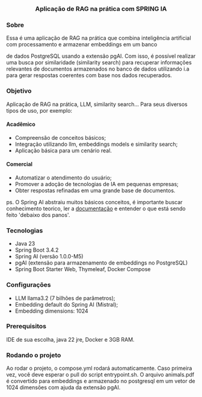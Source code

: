 <br/>
<h3 style="text-align: center;">Aplicação de RAG na prática com SPRING IA</h3>

### Sobre

Essa é uma aplicação de RAG na prática que combina inteligência artificial com processamento e armazenar embeddings em um banco

de dados PostgreSQL usando a extensão pgAI. Com isso, é possível realizar uma busca por similaridade (similarity search)
para recuperar informações relevantes de documentos armazenados no banco de dados utilizando i.a para gerar respostas coerentes com base nos dados recuperados.

### Objetivo

Aplicação de RAG na prática, LLM, similarity search... Para seus diversos tipos de uso, por exemplo:

#### Acadêmico
- Compreensão de conceitos básicos;
- Integração utilizando llm, embeddings models e similarity search;
- Aplicação básica para um cenário real.

#### Comercial
- Automatizar o atendimento do usuário;
- Promover a adoção de tecnologias de IA em pequenas empresas;
- Obter respostas refinadas em uma grande base de documentos.

ps. O Spring AI abstraiu muitos básicos conceitos, é importante buscar conhecimento teorico, ler a [documentação](https://docs.spring.io/spring-ai/reference/concepts.html)
e entender o que está sendo feito 'debaixo dos panos'.

### Tecnologias

- Java 23
- Spring Boot 3.4.2
- Spring AI (versão 1.0.0-M5)
- pgAI (extensão para armazenamento de embeddings no PostgreSQL)
- Spring Boot Starter Web, Thymeleaf, Docker Compose

### Configurações

- LLM llama3.2 (7 bilhões de parâmetros);
- Embedding default do Spring AI (Mistral);
- Embedding dimensions: 1024

### Prerequisitos

IDE de sua escolha, java 22 jre, Docker e 3GB RAM.

### Rodando o projeto

Ao rodar o projeto, o compose.yml rodará automaticamente. Caso primeira vez, você deve esperar o pull do script 
entrypoint.sh. O arquivo animals.pdf é convertido para embeddings e armazenado no postgresql em um vetor de 1024
dimensões com ajuda da extensão pgAI.